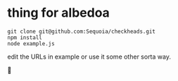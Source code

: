 # thing for albedoa
```
git clone git@github.com:Sequoia/checkheads.git
npm install
node example.js
```

edit the URLs in example or use it some other sorta way.

:palm_tree:
